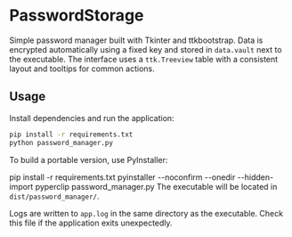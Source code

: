 # PasswordStorage

Simple password manager built with Tkinter and ttkbootstrap. Data is encrypted automatically using a fixed key and stored in `data.vault` next to the executable.
The interface uses a `ttk.Treeview` table with a consistent layout and tooltips for common actions.

## Usage

Install dependencies and run the application:

```bash
pip install -r requirements.txt
python password_manager.py
```

To build a portable version, use PyInstaller:

pip install -r requirements.txt
pyinstaller --noconfirm --onedir --hidden-import pyperclip password_manager.py
The executable will be located in `dist/password_manager/`.

Logs are written to `app.log` in the same directory as the executable. Check this file if the application exits unexpectedly.